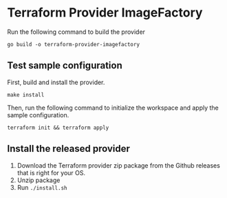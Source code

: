 # Terraform Provider ImageFactory

Run the following command to build the provider

```shell
go build -o terraform-provider-imagefactory
```

## Test sample configuration

First, build and install the provider.

```shell
make install
```

Then, run the following command to initialize the workspace and apply the sample configuration.

```shell
terraform init && terraform apply
```

## Install the released provider

1. Download the Terraform provider zip package from the Github releases that is right for your OS.
2. Unzip package
3. Run `./install.sh`

